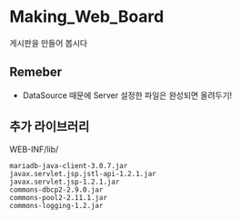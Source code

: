 # Making_Web_Board
게시판을 만들어 봅시다  

## Remeber
- DataSource 때문에 Server 설정한 파일은 완성되면 올려두기!

## 추가 라이브러리  
WEB-INF/lib/
```
mariadb-java-client-3.0.7.jar  
javax.servlet.jsp.jstl-api-1.2.1.jar  
javax.servlet.jsp-1.2.1.jar  
commons-dbcp2-2.9.0.jar  
commons-pool2-2.11.1.jar  
commons-logging-1.2.jar  
```
